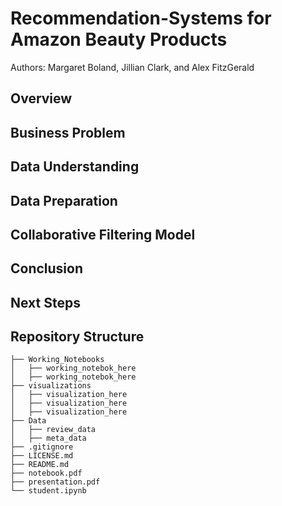 # Recommendation-Systems for Amazon Beauty Products
Authors: Margaret Boland, Jillian Clark, and Alex FitzGerald

## Overview

## Business Problem

## Data Understanding

## Data Preparation

## Collaborative Filtering Model

## Conclusion

## Next Steps

## Repository Structure
```
├── Working_Notebooks
│   ├── working_notebok_here
│   ├── working_notebok_here
├── visualizations
│   ├── visualization_here
│   ├── visualization_here
│   ├── visualization_here
├── Data
│   ├── review_data
│   ├── meta_data
├── .gitignore
├── LICENSE.md
├── README.md
├── notebook.pdf
├── presentation.pdf
└── student.ipynb
```

